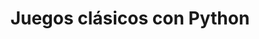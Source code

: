 ---
title: Juegos clásicos con Python
description: |
 Este proyecto lo desarrollamos mis compañeras de Adalab (Maleni, Patricia, Isa, Nuria y Andrea) y yo.
 Creamos tres juegos en Python: Ahorcado, Piedra, Papel o Tijera y Preguntas y Respuestas.
 Nos enfocamos en la modularidad, las validaciones y la experiencia de usuario.
 Queremos añadir mejoras como interfaz gráfica, base de datos y modo online.
 Ha sido un gran aprendizaje colaborativo en programación y diseño de juegos.
 Puedes ver más información en mi repositorio pinchando   <a href="https://github.com/isamanero/MyPortfolio/blob/main/Data_Analytics/Proyectos_acad%C3%A9micos/Juegos_clasicos.ipynb" target="_blank" rel="noopener noreferrer">aquí</a>
image: "@assets/docs/characters/backgrounds/juegos.png"
imageAlt: "Juegos clásicos con Python"
---